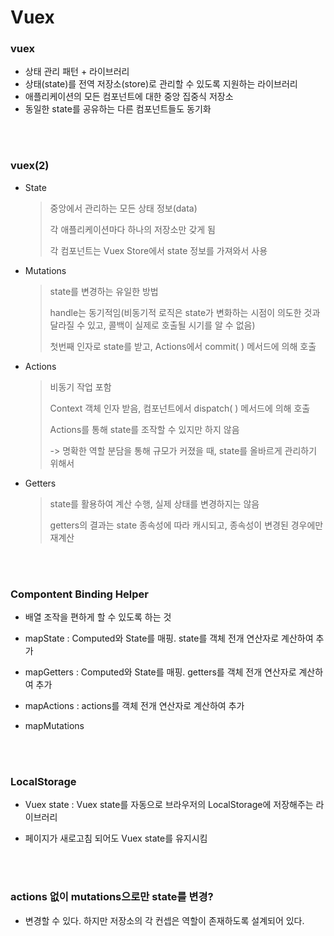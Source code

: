# Vuex

### vuex

- 상태 관리 패턴 + 라이브러리
- 상태(state)를 전역 저장소(store)로 관리할 수 있도록 지원하는 라이브러리
- 애플리케이션의 모든 컴포넌트에 대한 중앙 집중식 저장소
- 동일한 state를 공유하는 다른 컴포넌트들도 동기화

</br>
</br>

### vuex(2)

- State

  > 중앙에서 관리하는 모든 상태 정보(data)
  >
  > 각 애플리케이션마다 하나의 저장소만 갖게 됨
  >
  > 각 컴포넌트는 Vuex Store에서 state 정보를 가져와서 사용

- Mutations

  > state를 변경하는 유일한 방법
  >
  > handle는 동기적임(비동기적 로직은 state가 변화하는 시점이 의도한 것과 달라질 수 있고, 콜백이 실제로 호출될 시기를 알 수 없음)
  >
  > 첫번째 인자로 state를 받고, Actions에서 commit( ) 메서드에 의해 호출

- Actions

  > 비동기 작업 포함
  >
  > Context 객체 인자 받음, 컴포넌트에서 dispatch( ) 메서드에 의해 호출
  >
  > Actions를 통해 state를 조작할 수 있지만 하지 않음
  >
  > -> 명확한 역할 분담을 통해 규모가 커졌을 때, state를 올바르게 관리하기 위해서

- Getters

  > state를 활용하여 계산 수행, 실제 상태를 변경하지는 않음
  >
  > getters의 결과는 state 종속성에 따라 캐시되고, 종속성이 변경된 경우에만 재계산

</br>
</br>

### Compontent Binding Helper

- 배열 조작을 편하게 할 수 있도록 하는 것

- mapState : Computed와 State를 매핑. state를 객체 전개 연산자로 계산하여 추가

- mapGetters : Computed와 State를 매핑. getters를 객체 전개 연산자로 계산하여 추가

- mapActions : actions를 객체 전개 연산자로 계산하여 추가

- mapMutations

</br>
</br>

### LocalStorage

- Vuex state : Vuex state를 자동으로 브라우저의 LocalStorage에 저장해주는 라이브러리

- 페이지가 새로고침 되어도 Vuex state를 유지시킴

</br>
</br>

### actions 없이 mutations으로만 state를 변경?

- 변경할 수 있다. 하지만 저장소의 각 컨셉은 역할이 존재하도록 설계되어 있다.
